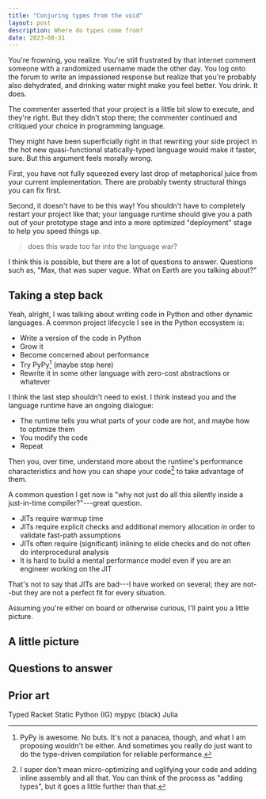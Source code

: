 ```yaml
---
title: "Conjuring types from the void"
layout: post
description: Where do types come from?
date: 2023-08-31
---
```


You're frowning, you realize. You're still frustrated by that internet comment
someone with a randomized username made the other day. You log onto the forum
to write an impassioned response but realize that you're probably also
dehydrated, and drinking water might make you feel better. You drink. It does.

The commenter asserted that your project is a little bit slow to execute, and
they're right. But they didn't stop there; the commenter continued and
critiqued your choice in programming language.

They might have been superficially right in that rewriting your side project in
the hot new quasi-functional statically-typed language would make it faster,
sure. But this argument feels morally wrong.

First, you have not fully squeezed every last drop of metaphorical juice from
your current implementation. There are probably twenty structural things you
can fix first.

Second, it doesn't have to be this way! You shouldn't have to completely
restart your project like that; your language runtime should give you a path
out of your prototype stage and into a more optimized "deployment" stage to
help you speed things up.

> does this wade too far into the language war?

I think this is possible, but there are a lot of questions to answer. Questions
such as, "Max, that was super vague. What on Earth are you talking about?"

## Taking a step back

Yeah, alright, I was talking about writing code in Python and other dynamic
languages. A common project lifecycle I see in the Python ecosystem is:

* Write a version of the code in Python
* Grow it
* Become concerned about performance
* Try PyPy[^pypy] (maybe stop here)
* Rewrite it in some other language with zero-cost abstractions or whatever

[^pypy]: PyPy is awesome. No buts. It's not a panacea, though, and what I am
    proposing wouldn't be either. And sometimes you really do just want to do
    the type-driven compilation for reliable performance.

I think the last step shouldn't need to exist. I think instead you and the
language runtime have an ongoing dialogue:

* The runtime tells you what parts of your code are hot, and maybe how to
  optimize them
* You modify the code
* Repeat

Then you, over time, understand more about the runtime's performance
characteristics and how you can shape your code[^gross-c] to take advantage of
them.

[^gross-c]: I super don't mean micro-optimizing and uglifying your code and
    adding inline assembly and all that. You can think of the process as
    "adding types", but it goes a little further than that.

A common question I get now is "why not just do all this silently inside a
just-in-time compiler?"---great question.

* JITs require warmup time
* JITs require explicit checks and additional memory allocation in order to
  validate fast-path assumptions
* JITs often require (significant) inlining to elide checks and do not often do
  interprocedural analysis
* It is hard to build a mental performance model even if you are an engineer
  working on the JIT

That's not to say that JITs are bad---I have worked on several; they are
not--but they are not a perfect fit for every situation.

Assuming you're either on board or otherwise curious, I'll paint you a little
picture.

## A little picture

## Questions to answer

## Prior art

Typed Racket
Static Python (IG)
mypyc (black)
Julia
